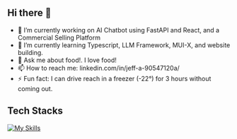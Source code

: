 ## Hi there 👋

- 🔭 I’m currently working on AI Chatbot using FastAPI and React, and a Commercial Selling Platform
- 🌱 I’m currently learning Typescript, LLM Framework, MUI-X, and website building.
- 💬 Ask me about food!. I love food!
- 📫 How to reach me: linkedin.com/in/jeff-a-90547120a/
- ⚡ Fun fact: I can drive reach in a freezer (-22°) for 3 hours without coming out.

## Tech Stacks
[![My Skills](https://skillicons.dev/icons?i=aws,gcp,azure,react,vue,flutter&perline=3)](https://skillicons.dev)
